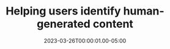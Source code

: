 ---
title: Helping users identify human-generated content
description: https://notbyai.fyi
summary: https://notbyai.fyi

date: 2023-03-26T00:00:01.00-05:00

tags:
  - bookmark
  - ai
  - human
  - badge

layout: layouts/layout-bookmark
---